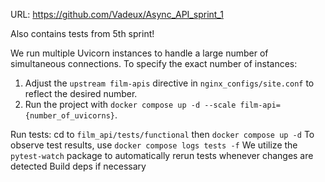 URL: https://github.com/Vadeux/Async_API_sprint_1

Also contains tests from 5th sprint!

We run multiple Uvicorn instances to handle a large number of simultaneous connections.
To specify the exact number of instances:
1. Adjust the `upstream film-apis` directive in `nginx_configs/site.conf` to reflect the desired number.
2. Run the project with `docker compose up -d --scale film-api={number_of_uvicorns}`.

Run tests: cd to `film_api/tests/functional` then `docker compose up -d`
To observe test results, use `docker compose logs tests -f`
We utilize the `pytest-watch` package to automatically rerun tests whenever changes are detected
Build deps if necessary
